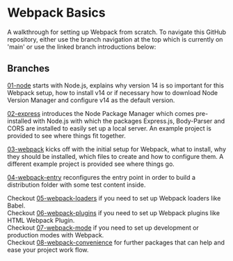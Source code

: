 # Webpack Basics
A walkthrough for setting up Webpack from scratch. To navigate this GitHub repository, either use the branch navigation at the top which is currently on 'main' or use the linked branch introductions below: 

## Branches
[01-node](https://github.com/michihodges/webpack-basics/tree/01-node) starts with Node.js, explains why version 14 is so important for this Webpack setup, how to install v14 or if necessary how to download Node Version Manager and configure v14 as the default version.

[02-express](https://github.com/michihodges/webpack-basics/tree/02-express) introduces the Node Package Manager which comes pre-installed with Node.js with which the packages Express.js, Body-Parser and CORS are installed to easily set up a local server. An example project is provided to see where things fit together.

[03-webpack](https://github.com/michihodges/webpack-basics/tree/03-webpack) kicks off with the initial setup for Webpack, what to install, why they should be installed, which files to create and how to configure them. A different example project is provided see where things go.

[04-webpack-entry](https://github.com/michihodges/webpack-basics/tree/04-webpack-entry) reconfigures the entry point in order to build a distribution folder with some test content inside.

Checkout [05-webpack-loaders](https://github.com/michihodges/webpack-basics/tree/05-webpack-loaders) if you need to set up Webpack loaders like Babel.</br>
Checkout [06-webpack-plugins](https://github.com/michihodges/webpack-basics/tree/06-webpack-plugins) if you need to set up Webpack plugins like HTML Webpack Plugin.</br>
Checkout [07-webpack-mode](https://github.com/michihodges/webpack-basics/tree/07-webpack-mode) if you need to set up development or production modes with Webpack.</br>
Checkout [08-webpack-convenience](https://github.com/michihodges/webpack-basics/tree/08-webpack-convenience) for further packages that can help and ease your project work flow.
